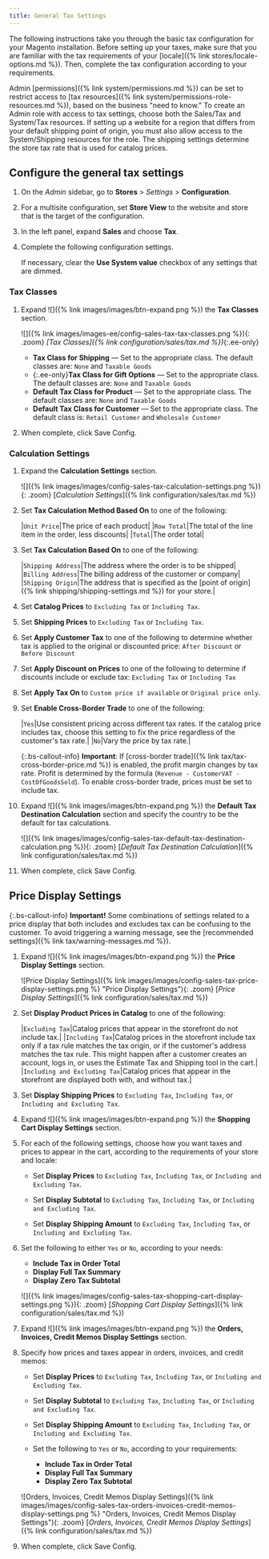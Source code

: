 ```yaml
---
title: General Tax Settings
---
```


The following instructions take you through the basic tax configuration for your Magento installation. Before setting up your taxes, make sure that you are familiar with the tax requirements of your [locale]({% link stores/locale-options.md %}). Then, complete the tax configuration according to your requirements.

Admin [permissions]({% link system/permissions.md %}) can be set to restrict access to [tax resources]({% link system/permissions-role-resources.md %}), based on the business "need to know." To create an Admin role with access to tax settings, choose both the Sales/Tax and System/Tax resources. If setting up a website for a region that differs from your default shipping point of origin, you must also allow access to the System/Shipping resources for the role. The shipping settings determine the store tax rate that is used for catalog prices.

## Configure the general tax settings

1. On the _Admin_ sidebar, go to **Stores** > _Settings_ > **Configuration**.

1. For a multisite configuration, set **Store View** to the website and store that is the target of the configuration.

1. In the left panel, expand **Sales** and choose **Tax**.

1. Complete the following configuration settings.

   If necessary, clear the **Use System value** checkbox of any settings that are dimmed.

### Tax Classes

1. Expand ![]({% link images/images/btn-expand.png %}) the **Tax Classes** section.

   ![]({% link images/images-ee/config-sales-tax-tax-classes.png %}){: .zoom}
   _[Tax Classes]({% link configuration/sales/tax.md %})_{:.ee-only}

   - **Tax Class for Shipping** — Set to the appropriate class. The default classes are: `None` and `Taxable Goods`
   - {:.ee-only}**Tax Class for Gift Options** — Set to the appropriate class. The default classes are: `None` and `Taxable Goods`
   - **Default Tax Class for Product** — Set to the appropriate class. The default classes are: `None` and `Taxable Goods`
   - **Default Tax Class for Customer** — Set to the appropriate class. The default class is: `Retail Customer` and `Wholesale Customer`

1. When complete, click <span class="btn">Save Config</span>.

### Calculation Settings

1. Expand the **Calculation Settings** section.

    ![]({% link images/images/config-sales-tax-calculation-settings.png %}){: .zoom}
    [_Calculation Settings_]({% link configuration/sales/tax.md %})

1. Set **Tax Calculation Method Based On** to one of the following:

   |`Unit Price`|The price of each product|
   |`Row Total`|The total of the line item in the order, less discounts|
   |`Total`|The order total|

1. Set **Tax Calculation Based On** to one of the following:

   |`Shipping Address`|The address where the order is to be shipped|
   |`Billing Address`|The billing address of the customer or company|
   |`Shipping Origin`|The address that is specified as the [point of origin]({% link shipping/shipping-settings.md %}) for your store.|

1. Set **Catalog Prices** to `Excluding Tax` or `Including Tax`.

1. Set **Shipping Prices** to `Excluding Tax` or `Including Tax`.

1. Set **Apply Customer Tax** to one of the following to determine whether tax is applied to the original or discounted price: `After Discount` or `Before Discount`

1. Set **Apply Discount on Prices** to one of the following to determine if discounts include or exclude tax: `Excluding Tax` or `Including Tax`

1. Set **Apply Tax On** to `Custom price if available` or `Original price only`.

1. Set **Enable Cross-Border Trade** to one of the following:

   |`Yes`|Use consistent pricing across different tax rates. If the catalog price includes tax, choose this setting to fix the price regardless of the customer's tax rate.|
   |`No`|Vary the price by tax rate.|

    {:.bs-callout-info}
    **Important**:
    If [cross-border trade]({% link tax/tax-cross-border-price.md %}) is enabled, the profit margin changes by tax rate. Profit is determined by the formula (`Revenue - CustomerVAT - CostOfGoodsSold`). To enable cross-border trade, prices must be set to include tax.

1. Expand ![]({% link images/images/btn-expand.png %}) the **Default Tax Destination Calculation** section and specify the country to be the default for tax calculations.

   ![]({% link images/images/config-sales-tax-default-tax-destination-calculation.png %}){: .zoom}
   [_Default Tax Destination Calculation_]({% link configuration/sales/tax.md %})

1. When complete, click <span class="btn">Save Config</span>.

## Price Display Settings

{:.bs-callout-info}
**Important!**
Some combinations of settings related to a price display that both includes and excludes tax can be confusing to the customer. To avoid triggering a warning message, see the [recommended settings]({% link tax/warning-messages.md %}).

1. Expand ![]({% link images/images/btn-expand.png %}) the **Price Display Settings** section.

   ![Price Display Settings]({% link images/images/config-sales-tax-price-display-settings.png %} "Price Display Settings"){: .zoom}
   [_Price Display Settings_]({% link configuration/sales/tax.md %})

1. Set **Display Product Prices in Catalog** to one of the following:

   |`Excluding Tax`|Catalog prices that appear in the storefront do not include tax.|
   |`Including Tax`|Catalog prices in the storefront include tax only if a tax rule matches the tax origin, or if the customer's address matches the tax rule. This might happen after a customer creates an account, logs in, or uses the Estimate Tax and Shipping tool in the cart.|
   |`Including and Excluding Tax`|Catalog prices that appear in the storefront are displayed both with, and without tax.|

1. Set **Display Shipping Prices** to `Excluding Tax`, `Including Tax`, or `Including and Excluding Tax`.

1. Expand ![]({% link images/images/btn-expand.png %}) the **Shopping Cart Display Settings** section.

1. For each of the following settings, choose how you want taxes and prices to appear in the cart, according to the requirements of your store and locale:

   - Set **Display Prices** to `Excluding Tax`, `Including Tax`, or `Including and Excluding Tax`.

   - Set **Display Subtotal** to `Excluding Tax`, `Including Tax`, or `Including and Excluding Tax`.

   - Set **Display Shipping Amount** to `Excluding Tax`, `Including Tax`, or `Including and Excluding Tax`.

1. Set the following to either `Yes` or `No`, according to your needs:

   - **Include Tax in Order Total**
   - **Display Full Tax Summary**
   - **Display Zero Tax Subtotal**

   ![]({% link images/images/config-sales-tax-shopping-cart-display-settings.png %}){: .zoom}
   [_Shopping Cart Display Settings_]({% link configuration/sales/tax.md %})

1. Expand ![]({% link images/images/btn-expand.png %}) the **Orders, Invoices, Credit Memos Display Settings** section.

1. Specify how prices and taxes appear in orders, invoices, and credit memos:

   - Set **Display Prices** to `Excluding Tax`, `Including Tax`, or `Including and Excluding Tax`.

   - Set **Display Subtotal** to `Excluding Tax`, `Including Tax`, or `Including and Excluding Tax`.

   - Set **Display Shipping Amount** to `Excluding Tax`, `Including Tax`, or `Including and Excluding Tax`.

   - Set the following to `Yes` or `No`, according to your requirements:

      - **Include Tax in Order Total**
      - **Display Full Tax Summary**
      - **Display Zero Tax Subtotal**

   ![Orders, Invoices, Credit Memos Display Settings]({% link images/images/config-sales-tax-orders-invoices-credit-memos-display-settings.png %} "Orders, Invoices, Credit Memos Display Settings"){: .zoom}
   [_Orders, Invoices, Credit Memos Display Settings_]({% link configuration/sales/tax.md %})

1. When complete, click <span class="btn">Save Config</span>.
